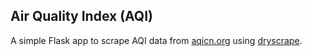 ## Air Quality Index (AQI)
A simple Flask app to scrape AQI data from [aqicn.org](aqicn.org) using [dryscrape](https://github.com/niklasb/dryscrape). 
